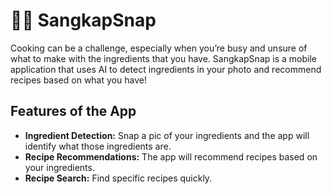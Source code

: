 # 🥗📸 SangkapSnap

Cooking can be a challenge, especially when you’re busy and unsure of what to make with the ingredients that you have. SangkapSnap is a mobile application that uses AI to detect ingredients in your photo and recommend recipes based on what you have!

## Features of the App
* **Ingredient Detection:** Snap a pic of your ingredients and the app will identify what those ingredients are.
* **Recipe Recommendations:** The app will recommend recipes based on your ingredients.
* **Recipe Search:** Find specific recipes quickly.

